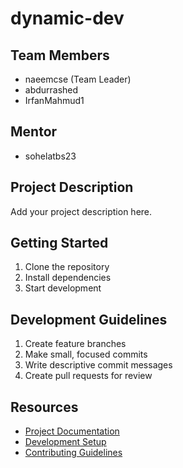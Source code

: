 # dynamic-dev

## Team Members
- naeemcse (Team Leader)
- abdurrashed
- IrfanMahmud1

## Mentor
- sohelatbs23

## Project Description
Add your project description here.

## Getting Started
1. Clone the repository
2. Install dependencies
3. Start development

## Development Guidelines
1. Create feature branches
2. Make small, focused commits
3. Write descriptive commit messages
4. Create pull requests for review

## Resources
- [Project Documentation](docs/)
- [Development Setup](docs/setup.md)
- [Contributing Guidelines](CONTRIBUTING.md)
